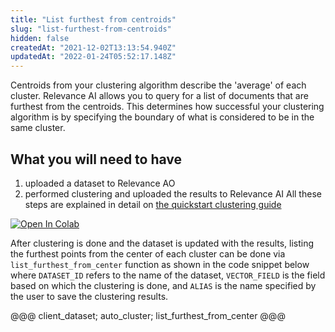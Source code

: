 ```yaml
---
title: "List furthest from centroids"
slug: "list-furthest-from-centroids"
hidden: false
createdAt: "2021-12-02T13:13:54.940Z"
updatedAt: "2022-01-24T05:52:17.148Z"
---
```

Centroids from your clustering algorithm describe the 'average' of each cluster. Relevance AI allows you to query for a list of documents that are furthest from the centroids. This determines how successful your clustering algorithm is by specifying the boundary of what is considered to be in the same cluster.

## What you will need to have
1. uploaded a dataset to Relevance AO
2. performed clustering and uploaded the results to Relevance AI
All these steps are explained in detail on [the quickstart clustering guide](doc:quickstart-clustering)

[![Open In Colab](https://colab.research.google.com/assets/colab-badge.svg)](https://colab.research.google.com/github/RelevanceAI/RelevanceAI-readme-docs/blob/v0.33.2-clustering-eval/docs/CLUSTERING_FEATURES/clustering/_notebooks/RelevanceAI-ReadMe-Clustering-List-Furthest.ipynb)

After clustering is done and the dataset is updated with the results, listing the furthest points from the center of each cluster can be done via `list_furthest_from_center` function as shown in the code snippet below where `DATASET_ID` refers to the name of the dataset, `VECTOR_FIELD` is the field based on which the clustering is done, and `ALIAS` is the name specified by the user to save the clustering results.


@@@ client_dataset; auto_cluster; list_furthest_from_center @@@
